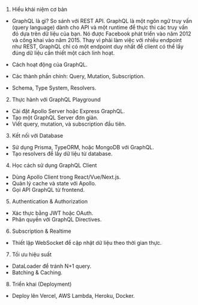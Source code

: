 1. Hiểu khái niệm cơ bản
- GraphQL là gì? So sánh với REST API.
GraphQL là một ngôn ngữ truy vấn (query language) dành cho API và một runtime để thực thi các truy vấn đó dựa trên dữ liệu của bạn. Nó được Facebook phát triển vào năm 2012 và công khai vào năm 2015.
Thay vì phải làm việc với nhiều endpoint như REST, GraphQL chỉ có một endpoint duy nhất để client có thể lấy đúng dữ liệu cần thiết một cách linh hoạt.

- Cách hoạt động của GraphQL.
- Các thành phần chính: Query, Mutation, Subscription.
- Schema, Type System, Resolvers.

2. Thực hành với GraphQL Playground
- Cài đặt Apollo Server hoặc Express GraphQL.
- Tạo một GraphQL Server đơn giản.
- Viết query, mutation, và subscription đầu tiên.

3. Kết nối với Database
- Sử dụng Prisma, TypeORM, hoặc MongoDB với GraphQL.
- Tạo resolvers để lấy dữ liệu từ database.

4. Học cách sử dụng GraphQL Client
- Dùng Apollo Client trong React/Vue/Next.js.
- Quản lý cache và state với Apollo.
- Gọi API GraphQL từ frontend.

5. Authentication & Authorization
- Xác thực bằng JWT hoặc OAuth.
- Phân quyền với GraphQL Directives.

6. Subscription & Realtime
- Thiết lập WebSocket để cập nhật dữ liệu theo thời gian thực.

7. Tối ưu hiệu suất
- DataLoader để tránh N+1 query.
- Batching & Caching.

8. Triển khai (Deployment)
- Deploy lên Vercel, AWS Lambda, Heroku, Docker.
